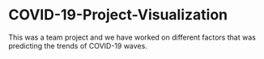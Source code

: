 # COVID-19-Project-Visualization
This was a team project and we have worked on different factors that was predicting the trends of COVID-19 waves.
